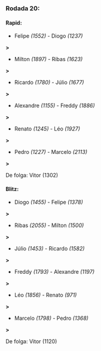 ### Rodada 20:

#### Rapid:

* Felipe *(1552)*     -     Diogo *(1237)*

 **>** 
* Milton *(1897)*     -     Ribas *(1623)*

 **>** 
* Ricardo *(1780)*     -     Júlio *(1677)*

 **>** 
* Alexandre *(1155)*     -     Freddy *(1886)*

 **>** 
* Renato *(1245)*     -     Léo *(1927)*

 **>** 
* Pedro *(1227)*     -     Marcelo *(2113)*

 **>** 

De folga: Vitor (1302)

#### Blitz:

* Diogo *(1455)*     -     Felipe *(1378)*

 **>** 
* Ribas *(2055)*     -     Milton *(1500)*

 **>** 
* Júlio *(1453)*     -     Ricardo *(1582)*

 **>** 
* Freddy *(1793)*     -     Alexandre *(1197)*

 **>** 
* Léo *(1856)*     -     Renato *(971)*

 **>** 
* Marcelo *(1798)*     -     Pedro *(1368)*

 **>** 

De folga: Vitor (1120)

